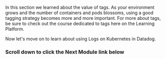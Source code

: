 In this section we learned about the value of tags. As your environment grows and the number of containers and pods blossoms, using a good tagging strategy becomes more and more important. For more about tags, be sure to check out the course dedicated to tags here on the Learning Platform. 

Now let's move on to learn about using Logs on Kubernetes in Datadog.

### Scroll down to click the **Next Module** link below